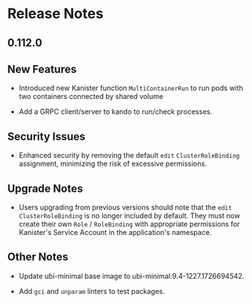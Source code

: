 # Release Notes

## 0.112.0

## New Features

<!-- releasenotes/notes/multi-container-run-function-d488516c0f3b22c6.yaml @ b'7723a4ac5ad0efc7e41c61053ae1f29a68400f66' -->
* Introduced new Kanister function `MultiContainerRun` to run pods with two containers connected by shared volume

<!-- releasenotes/notes/pre-release-0.112.0-78fed87c3f58d801.yaml @ b'a9edc6dc95d8772de502cb09b386f55e20baa33f' -->
* Add a GRPC client/server to kando to run/check processes.

## Security Issues

<!-- releasenotes/notes/limit-rbac-kanister-operator-3c933af021b8d48a.yaml @ b'a9edc6dc95d8772de502cb09b386f55e20baa33f' -->
* Enhanced security by removing the default `edit` `ClusterRoleBinding` assignment, minimizing the risk of excessive permissions.

## Upgrade Notes

<!-- releasenotes/notes/limit-rbac-kanister-operator-3c933af021b8d48a.yaml @ b'a9edc6dc95d8772de502cb09b386f55e20baa33f' -->
* Users upgrading from previous versions should note that the `edit` `ClusterRoleBinding` is no longer included by default. They must now create their own `Role` / `RoleBinding` with appropriate permissions for Kanister's Service Account in the application's namespace.

## Other Notes

<!-- releasenotes/notes/pre-release-0.112.0-78fed87c3f58d801.yaml @ b'a9edc6dc95d8772de502cb09b386f55e20baa33f' -->
* Update ubi-minimal base image to ubi-minimal:9.4-1227.1726694542.

<!-- releasenotes/notes/pre-release-0.112.0-78fed87c3f58d801.yaml @ b'a9edc6dc95d8772de502cb09b386f55e20baa33f' -->
* Add `gci` and `unparam` linters to test packages.
